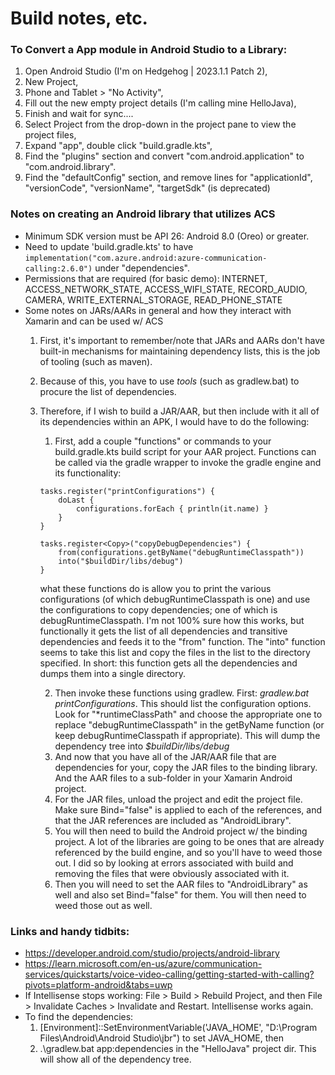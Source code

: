 # Build notes, etc. 

### To Convert a App module in Android Studio to a Library: 

1. Open Android Studio (I'm on Hedgehog | 2023.1.1 Patch 2),
2. New Project,
3. Phone and Tablet > "No Activity",
4. Fill out the new empty project details (I'm calling mine HelloJava),
5. Finish and wait for sync....
6. Select Project from the drop-down in the project pane to view the project files,
7. Expand "app", double click "build.gradle.kts",
8. Find the "plugins" section and convert "com.android.application" to "com.android.library".
9. Find the "defaultConfig" section, and remove lines for "applicationId", "versionCode", "versionName", "targetSdk" (is deprecated)


### Notes on creating an Android library that utilizes ACS

- Minimum SDK version must be API 26: Android 8.0 (Oreo) or greater. 
- Need to update 'build.gradle.kts' to have `implementation("com.azure.android:azure-communication-calling:2.6.0")` under "dependencies". 
- Permissions that are required (for basic demo): INTERNET, ACCESS_NETWORK_STATE, ACCESS_WIFI_STATE, RECORD_AUDIO, CAMERA, WRITE_EXTERNAL_STORAGE, READ_PHONE_STATE
- Some notes on JARs/AARs in general and how they interact with Xamarin and can be used w/ ACS
    1) First, it's important to remember/note that JARs and AARs don't have built-in mechanisms for maintaining dependency lists, this is the job of tooling (such as maven).
    2) Because of this, you have to use _tools_ (such as gradlew.bat) to procure the list of dependencies.
    3) Therefore, if I wish to build a JAR/AAR, but then include with it all of its dependencies within an APK, I would have to do the following: 
        1) First, add a couple "functions" or commands to your build.gradle.kts build script for your AAR project. Functions can be called via the gradle wrapper to invoke the gradle engine and its functionality: 

        ```
        tasks.register("printConfigurations") {
            doLast {
                configurations.forEach { println(it.name) }
            }
        }

        tasks.register<Copy>("copyDebugDependencies") {
            from(configurations.getByName("debugRuntimeClasspath"))
            into("$buildDir/libs/debug")
        }
        ```
        what these functions do is allow you to print the various configurations (of which debugRuntimeClasspath is one) and use the configurations to copy dependencies; one of which is debugRuntimeClasspath. I'm not 100% sure how this 
        works, but functionally it gets the list of all dependencies and transitive dependencies and feeds it to the "from" function. The "into" function seems to take this list and copy the files in the list to the directory specified. In short: 
        this function gets all the dependencies and dumps them into a single directory. 
        
        2) Then invoke these functions using gradlew. First: *gradlew.bat printConfigurations*. This should list the configuration options. Look for "*runtimeClassPath" and choose the appropriate one to replace "debugRuntimeClasspath"
        in the getByName function (or keep debugRuntimeClasspath if appropriate). This will dump the dependency tree into *$buildDir/libs/debug*
        3) And now that you have all of the JAR/AAR file that are dependencies for your, copy the JAR files to the binding library. And the AAR files to a sub-folder in your Xamarin Android project. 
        4) For the JAR files, unload the project and edit the project file. Make sure Bind="false" is applied to each of the references, and that the JAR references are included as "AndroidLibrary". 
        5) You will then need to build the Android project w/ the binding project. A lot of the libraries are going to be ones that are already referenced by the build engine, and so you'll have to weed those out. I did so by looking at errors associated
        with build and removing the files that were obviously associated with it. 
        6) Then you will need to set the AAR files to "AndroidLibrary" as well and also set Bind="false" for them. You will then need to weed those out as well. 

### Links and handy tidbits: 
- https://developer.android.com/studio/projects/android-library
- https://learn.microsoft.com/en-us/azure/communication-services/quickstarts/voice-video-calling/getting-started-with-calling?pivots=platform-android&tabs=uwp
- If Intellisense stops working: File > Build > Rebuild Project, and then File > Invalidate Caches > Invalidate and Restart. Intellisense works again. 
- To find the dependencies: 
    1) [Environment]::SetEnvironmentVariable('JAVA_HOME', "D:\Program Files\Android\Android Studio\jbr") to set JAVA_HOME, then 
    2) .\gradlew.bat app:dependencies in the "HelloJava" project dir. This will show all of the dependency tree. 

